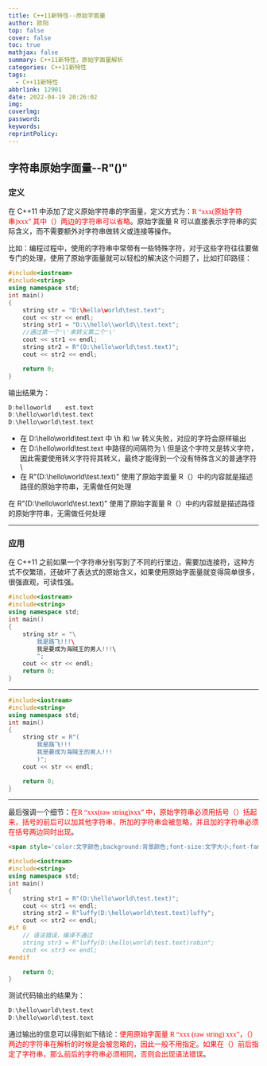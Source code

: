 ```yaml
---
title: C++11新特性--原始字面量
author: 欧阳
top: false
cover: false
toc: true
mathjax: false
summary: C++11新特性，原始字面量解析
categories: C++11新特性
tags:
  - C++11新特性
abbrlink: 12901
date: 2022-04-19 20:26:02
img:
coverlmg:
password:
keywords:
reprintPolicy:
---
```


## 字符串原始字面量--R"()"

### 定义

在 C++11 中添加了定义原始字符串的字面量，定义方式为：<span style='color:red;background:背景颜色;font-size:文字大小;font-family:字体;'>R “xxx(原始字符串)xxx” 其中（）两边的字符串可以省略</span>。原始字面量 R 可以直接表示字符串的实际含义，而不需要额外对字符串做转义或连接等操作。

比如：编程过程中，使用的字符串中常带有一些特殊字符，对于这些字符往往要做专门的处理，使用了原始字面量就可以轻松的解决这个问题了，比如打印路径：

```c++
#include<iostream>
#include<string>
using namespace std;
int main()
{
    string str = "D:\hello\world\test.text";
    cout << str << endl;
    string str1 = "D:\\hello\\world\\test.text";
    //通过第一个'\'来转义第二个'\'
    cout << str1 << endl;
    string str2 = R"(D:\hello\world\test.text)";
    cout << str2 << endl;

    return 0;
}
```



输出结果为：

``` C++
D:helloworld    est.text
D:\hello\world\test.text
D:\hello\world\test.text
```

+ 在 D:\hello\world\test.text 中 \h 和 \w 转义失败，对应的字符会原样输出
+ 在 D:\\hello\\world\\test.text 中路径的间隔符为 \ 但是这个字符又是转义字符，因此需要使用转义字符将其转义，最终才能得到一个没有特殊含义的普通字符 \
+ 在 R"(D:\hello\world\test.text)" 使用了原始字面量 R（）中的内容就是描述路径的原始字符串，无需做任何处理

在 R"(D:\hello\world\test.text)" 使用了原始字面量 R（）中的内容就是描述路径的原始字符串，无需做任何处理

---

### 应用

在 C++11 之前如果一个字符串分别写到了不同的行里边，需要加连接符，这种方式不仅繁琐，还破坏了表达式的原始含义，如果使用原始字面量就变得简单很多，很强直观，可读性强。

```C++
#include<iostream>
#include<string>
using namespace std;
int main()
{
    string str = "\
		我是路飞!!!\ 
        我是要成为海贼王的男人!!!\
        ";
    cout << str << endl;
    return 0;
}
```





---

```C++
#include<iostream>
#include<string>
using namespace std;
int main()
{
    string str = R"(
        我是路飞!!!
        我是要成为海贼王的男人!!!
        )";
    cout << str << endl;

    return 0;
}
```

---

最后强调一个细节：<span style='color:red;background:背景颜色;font-size:文字大小;font-family:字体;'>在R “xxx(raw string)xxx” 中，原始字符串必须用括号（）括起来，括号的前后可以加其他字符串，所加的字符串会被忽略，并且加的字符串必须在括号两边同时出现</span>。

```markdown
<span style='color:文字颜色;background:背景颜色;font-size:文字大小;font-family:字体;'>文字</span>
```



```C++
#include<iostream>
#include<string>
using namespace std;
int main()
{
    string str1 = R"(D:\hello\world\test.text)";
    cout << str1 << endl;
    string str2 = R"luffy(D:\hello\world\test.text)luffy";
    cout << str2 << endl;
#if 0
    // 语法错误，编译不通过
    string str3 = R"luffy(D:\hello\world\test.text)robin";	
    cout << str3 << endl;
#endif

    return 0;
}
```



测试代码输出的结果为：

```C++
D:\hello\world\test.text
D:\hello\world\test.text
```

通过输出的信息可以得到如下结论：<span style='color:red;background:背景颜色;font-size:文字大小;font-family:字体;'>使用原始字面量 R “xxx (raw string) xxx”，（）两边的字符串在解析的时候是会被忽略的，因此一般不用指定。如果在（）前后指定了字符串，那么前后的字符串必须相同，否则会出现语法错误</span>。



